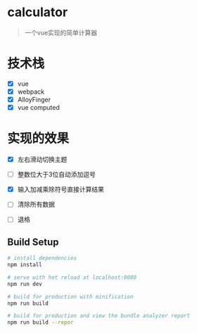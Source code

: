 # calculator

>一个vue实现的简单计算器

# 技术栈
* [x] vue
* [x] webpack
* [x] AlloyFinger
* [x] vue computed

# 实现的效果
* [x] 左右滑动切换主题
* [ ] 整数位大于3位自动添加逗号
* [x] 输入加减乘除符号直接计算结果
* [ ] 清除所有数据
* [ ] 退格


## Build Setup

``` bash
# install dependencies
npm install

# serve with hot reload at localhost:8080
npm run dev

# build for production with minification
npm run build

# build for production and view the bundle analyzer report
npm run build --repor
```

